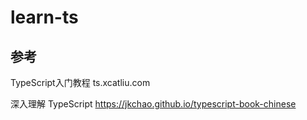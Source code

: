 # learn-ts
## 参考
TypeScript入门教程
ts.xcatliu.com

深入理解 TypeScript
https://jkchao.github.io/typescript-book-chinese